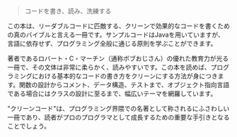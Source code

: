 > コードを書き、読み、洗練する

この本は、リーダブルコードに匹敵する、クリーンで効果的なコードを書くための真のバイブルと言える一冊です。サンプルコードはJavaを用いていますが、言語に依存せず、プログラミング全般に通じる原則を学ぶことができます。

著者であるロバート・C・マーチン（通称ボブおじさん）の優れた教育力が光る一冊で、その文体は非常に柔らかく、読みやすいです。この本を読めば、プログラミングにおける基本的なコードの書き方をクリーンにする方法が身につきます。関数の設計からコメント、データ構造、テストまで、オブジェクト指向言語である場合にはクラスの設計に至るまで、幅広いテーマを網羅しています。

"クリーンコード"は、プログラミング界隈での名著として称されるにふさわしい一冊であり、読者がプロのプログラマとして成長するための重要な手引きとなることでしょう。
